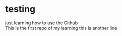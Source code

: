 # testing
just learning how to use the Github
<br>
This is the first repo of my learning 
this is another line
